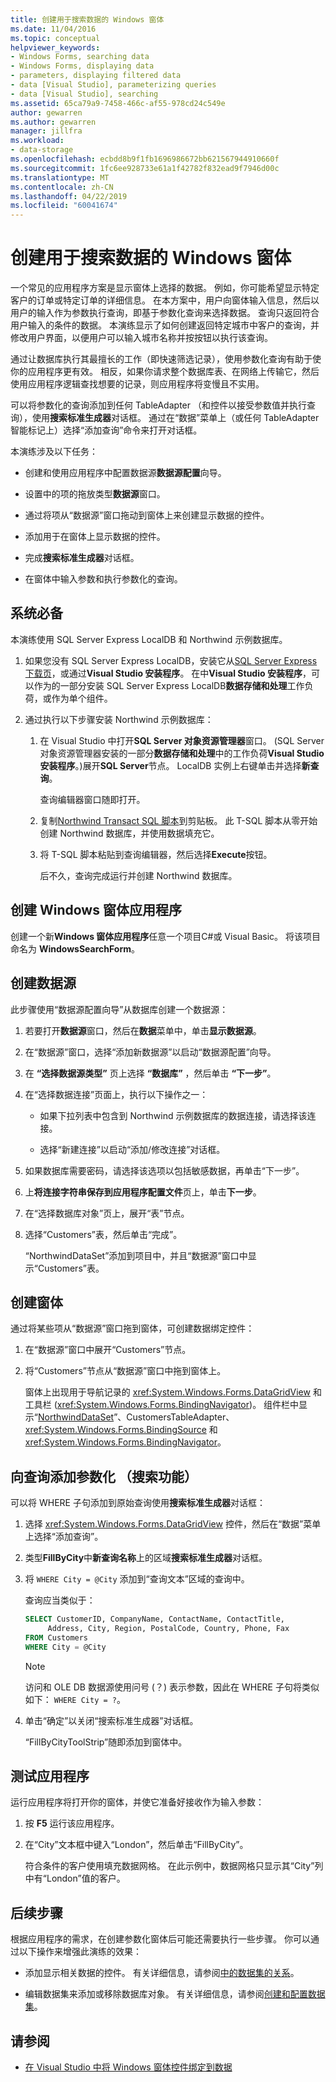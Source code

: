 ```yaml
---
title: 创建用于搜索数据的 Windows 窗体
ms.date: 11/04/2016
ms.topic: conceptual
helpviewer_keywords:
- Windows Forms, searching data
- Windows Forms, displaying data
- parameters, displaying filtered data
- data [Visual Studio], parameterizing queries
- data [Visual Studio], searching
ms.assetid: 65ca79a9-7458-466c-af55-978cd24c549e
author: gewarren
ms.author: gewarren
manager: jillfra
ms.workload:
- data-storage
ms.openlocfilehash: ecbdd8b9f1fb1696986672bb621567944910660f
ms.sourcegitcommit: 1fc6ee928733e61a1f42782f832ead9f7946d00c
ms.translationtype: MT
ms.contentlocale: zh-CN
ms.lasthandoff: 04/22/2019
ms.locfileid: "60041674"
---
```

# <a name="create-a-windows-form-to-search-data"></a>创建用于搜索数据的 Windows 窗体

一个常见的应用程序方案是显示窗体上选择的数据。 例如，你可能希望显示特定客户的订单或特定订单的详细信息。 在本方案中，用户向窗体输入信息，然后以用户的输入作为参数执行查询，即基于参数化查询来选择数据。 查询只返回符合用户输入的条件的数据。 本演练显示了如何创建返回特定城市中客户的查询，并修改用户界面，以便用户可以输入城市名称并按按钮以执行该查询。

通过让数据库执行其最擅长的工作（即快速筛选记录），使用参数化查询有助于使你的应用程序更有效。 相反，如果你请求整个数据库表、在网络上传输它，然后使用应用程序逻辑查找想要的记录，则应用程序将变慢且不实用。

可以将参数化的查询添加到任何 TableAdapter （和控件以接受参数值并执行查询），使用**搜索标准生成器**对话框。 通过在“数据”菜单上（或任何 TableAdapter 智能标记上）选择“添加查询”命令来打开对话框。

本演练涉及以下任务：

- 创建和使用应用程序中配置数据源**数据源配置**向导。

- 设置中的项的拖放类型**数据源**窗口。

- 通过将项从“数据源”窗口拖动到窗体上来创建显示数据的控件。

- 添加用于在窗体上显示数据的控件。

- 完成**搜索标准生成器**对话框。

- 在窗体中输入参数和执行参数化的查询。

## <a name="prerequisites"></a>系统必备

本演练使用 SQL Server Express LocalDB 和 Northwind 示例数据库。

1. 如果您没有 SQL Server Express LocalDB，安装它从[SQL Server Express 下载页](https://www.microsoft.com/sql-server/sql-server-editions-express)，或通过**Visual Studio 安装程序**。 在中**Visual Studio 安装程序**，可以作为的一部分安装 SQL Server Express LocalDB**数据存储和处理**工作负荷，或作为单个组件。

2. 通过执行以下步骤安装 Northwind 示例数据库：

    1. 在 Visual Studio 中打开**SQL Server 对象资源管理器**窗口。 (SQL Server 对象资源管理器安装的一部分**数据存储和处理**中的工作负荷**Visual Studio 安装程序**。)展开**SQL Server**节点。 LocalDB 实例上右键单击并选择**新查询**。

       查询编辑器窗口随即打开。

    2. 复制[Northwind Transact SQL 脚本](https://github.com/MicrosoftDocs/visualstudio-docs/blob/master/docs/data-tools/samples/northwind.sql?raw=true)到剪贴板。 此 T-SQL 脚本从零开始创建 Northwind 数据库，并使用数据填充它。

    3. 将 T-SQL 脚本粘贴到查询编辑器，然后选择**Execute**按钮。

       后不久，查询完成运行并创建 Northwind 数据库。

## <a name="create-the-windows-forms-application"></a>创建 Windows 窗体应用程序

创建一个新**Windows 窗体应用程序**任意一个项目C#或 Visual Basic。 将该项目命名为 **WindowsSearchForm**。

## <a name="create-the-data-source"></a>创建数据源

此步骤使用“数据源配置向导”从数据库创建一个数据源：

1. 若要打开**数据源**窗口，然后在**数据**菜单中，单击**显示数据源**。

2. 在“数据源”窗口，选择“添加新数据源”以启动“数据源配置”向导。

3. 在 **“选择数据源类型”** 页上选择 **“数据库”** ，然后单击 **“下一步”**。

4. 在“选择数据连接”页面上，执行以下操作之一：

    - 如果下拉列表中包含到 Northwind 示例数据库的数据连接，请选择该连接。

    - 选择“新建连接”以启动“添加/修改连接”对话框。

5. 如果数据库需要密码，请选择该选项以包括敏感数据，再单击“下一步”。

6. 上**将连接字符串保存到应用程序配置文件**页上，单击**下一步**。

7. 在“选择数据库对象”页上，展开“表”节点。

8. 选择“Customers”表，然后单击“完成”。

     “NorthwindDataSet”添加到项目中，并且“数据源”窗口中显示“Customers”表。

## <a name="create-the-form"></a>创建窗体

通过将某些项从“数据源”窗口拖到窗体，可创建数据绑定控件：

1. 在“数据源”窗口中展开“Customers”节点。

2. 将“Customers”节点从“数据源”窗口中拖到窗体上。

     窗体上出现用于导航记录的 <xref:System.Windows.Forms.DataGridView> 和工具栏 (<xref:System.Windows.Forms.BindingNavigator>)。 组件栏中显示“[NorthwindDataSet](../data-tools/dataset-tools-in-visual-studio.md)”、CustomersTableAdapter、<xref:System.Windows.Forms.BindingSource> 和 <xref:System.Windows.Forms.BindingNavigator>。

## <a name="add-parameterization-search-functionality-to-the-query"></a>向查询添加参数化 （搜索功能）

可以将 WHERE 子句添加到原始查询使用**搜索标准生成器**对话框：

1. 选择 <xref:System.Windows.Forms.DataGridView> 控件，然后在“数据”菜单上选择“添加查询”。

2. 类型**FillByCity**中**新查询名称**上的区域**搜索标准生成器**对话框。

3. 将 `WHERE City = @City` 添加到“查询文本”区域的查询中。

     查询应当类似于：

     ```sql
     SELECT CustomerID, CompanyName, ContactName, ContactTitle,
          Address, City, Region, PostalCode, Country, Phone, Fax
     FROM Customers
     WHERE City = @City
     ```

    > [!NOTE]
    > 访问和 OLE DB 数据源使用问号 (？) 表示参数，因此在 WHERE 子句将类似如下： `WHERE City = ?`。

4. 单击“确定”以关闭“搜索标准生成器”对话框。

     “FillByCityToolStrip”随即添加到窗体中。

## <a name="test-the-application"></a>测试应用程序

运行应用程序将打开你的窗体，并使它准备好接收作为输入参数：

1. 按 **F5** 运行该应用程序。

2. 在“City”文本框中键入“London”，然后单击“FillByCity”。

     符合条件的客户使用填充数据网格。 在此示例中，数据网格只显示其“City”列中有“London”值的客户。

## <a name="next-steps"></a>后续步骤

根据应用程序的需求，在创建参数化窗体后可能还需要执行一些步骤。 你可以通过以下操作来增强此演练的效果：

- 添加显示相关数据的控件。 有关详细信息，请参阅[中的数据集的关系](relationships-in-datasets.md)。

- 编辑数据集来添加或移除数据库对象。 有关详细信息，请参阅[创建和配置数据集](../data-tools/create-and-configure-datasets-in-visual-studio.md)。

## <a name="see-also"></a>请参阅

- [在 Visual Studio 中将 Windows 窗体控件绑定到数据](../data-tools/bind-windows-forms-controls-to-data-in-visual-studio.md)
